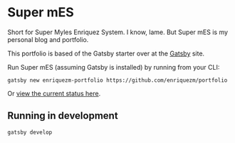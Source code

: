 # Super mES

Short for Super Myles Enriquez System. I know, lame. But Super mES is my personal blog and portfolio.

This portfolio is based of the Gatsby starter over at the [Gatsby](https://www.gatsbyjs.org/) site.

Run Super mES (assuming Gatsby is installed) by running from your CLI:
```
gatsby new enriquezm-portfolio https://github.com/enriquezm/portfolio
```

Or [view the current status here](https://gatsby-starter-hello-world-demo.netlify.com/).

## Running in development
`gatsby develop`

